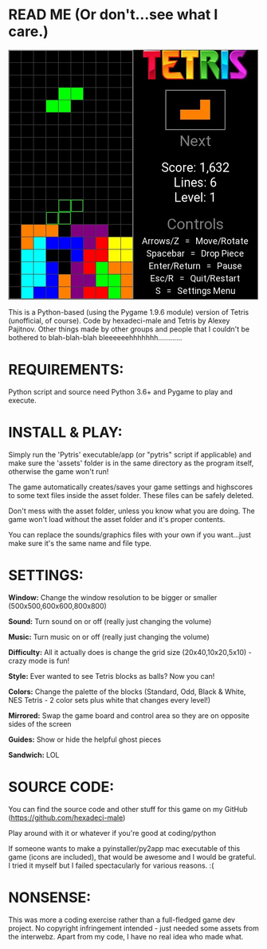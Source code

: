 # READ ME (Or don't...see what I care.)

![alt text](game_shot.jpg)

This is a Python-based (using the Pygame 1.9.6 module) version of Tetris (unofficial, of course). Code by hexadeci-male and Tetris by Alexey Pajitnov. Other things made by other groups and people that I couldn't be bothered to blah-blah-blah bleeeeeehhhhhhh............

# REQUIREMENTS:

Python script and source need Python 3.6+ and Pygame to play and execute.

# INSTALL & PLAY:

Simply run the 'Pytris' executable/app (or "pytris" script if applicable) and make sure the 'assets' folder is in the same directory as the program itself, otherwise the game won't run!

The game automatically creates/saves your game settings and highscores to some text files inside the asset folder. These files can be safely deleted.

Don't mess with the asset folder, unless you know what you are doing. The game won't load without the asset folder and it's proper contents.

You can replace the sounds/graphics files with your own if you want...just make sure it's the same name and file type.

# SETTINGS:

**Window:** Change the window resolution to be bigger or smaller (500x500,600x600,800x800)

**Sound:** Turn sound on or off (really just changing the volume)

**Music:** Turn music on or off (really just changing the volume)

**Difficulty:** All it actually does is change the grid size (20x40,10x20,5x10) - crazy mode is fun!

**Style:** Ever wanted to see Tetris blocks as balls? Now you can!

**Colors:** Change the palette of the blocks (Standard, Odd, Black & White, NES Tetris - 2 color sets plus white that changes every level!)

**Mirrored:** Swap the game board and control area so they are on opposite sides of the screen

**Guides:** Show or hide the helpful ghost pieces

**Sandwich:** LOL

# SOURCE CODE:

You can find the source code and other stuff for this game on my GitHub (https://github.com/hexadeci-male)

Play around with it or whatever if you're good at coding/python

If someone wants to make a pyinstaller/py2app mac executable of this game (icons are included), that would be awesome and I would be grateful. I tried it myself but I failed spectacularly for various reasons. :(

# NONSENSE:

This was more a coding exercise rather than a full-fledged game dev project. No copyright infringement intended - just needed some assets from the interwebz. Apart from my code, I have no real idea who made what.
